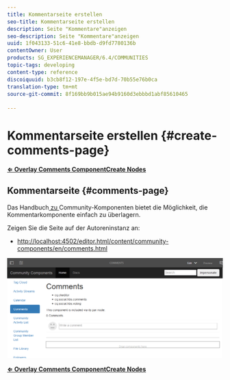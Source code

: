 ```yaml
---
title: Kommentarseite erstellen
seo-title: Kommentarseite erstellen
description: Seite "Kommentare"anzeigen
seo-description: Seite "Kommentare"anzeigen
uuid: 1f043133-51c6-41e8-bbdb-d9fd7780136b
contentOwner: User
products: SG_EXPERIENCEMANAGER/6.4/COMMUNITIES
topic-tags: developing
content-type: reference
discoiquuid: b3cb8f12-197e-4f5e-bd7d-70b55e76b0ca
translation-type: tm+mt
source-git-commit: 8f169bb9b015ae94b9160d3ebbbd1abf85610465

---
```



# Kommentarseite erstellen {#create-comments-page}

**[⇐ Overlay Comments Component](overlay-comments.md)[Create Nodes](overlay-create-nodes.md)**

## Kommentarseite {#comments-page}

Das Handbuch[ zu ](components-guide.md)Community-Komponenten bietet die Möglichkeit, die Kommentarkomponente einfach zu überlagern.

Zeigen Sie die Seite auf der Autoreninstanz an:

* [http://localhost:4502/editor.html/content/community-components/en/comments.html](http://localhost:4502/editor.html/content/community-components/en/comments.html)

![chlimage_1-125](assets/chlimage_1-125.png)

**[⇐ Overlay Comments Component](overlay-comments.md)[Create Nodes](overlay-create-nodes.md)**